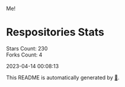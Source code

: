 Me!

# Respositories Stats
Stars Count: 230  
Forks Count: 4

2023-04-14 00:08:13  

This README is automatically generated by [🐰](https://github.com/rnitta/rnitta).
